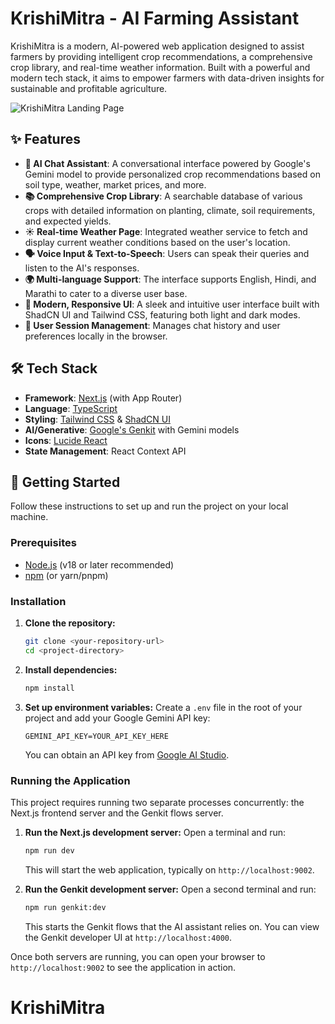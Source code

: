 # KrishiMitra - AI Farming Assistant

KrishiMitra is a modern, AI-powered web application designed to assist farmers by providing intelligent crop recommendations, a comprehensive crop library, and real-time weather information. Built with a powerful and modern tech stack, it aims to empower farmers with data-driven insights for sustainable and profitable agriculture.

![KrishiMitra Landing Page](https://picsum.photos/seed/screenshot/1200/600)

## ✨ Features

- **🤖 AI Chat Assistant**: A conversational interface powered by Google's Gemini model to provide personalized crop recommendations based on soil type, weather, market prices, and more.
- **📚 Comprehensive Crop Library**: A searchable database of various crops with detailed information on planting, climate, soil requirements, and expected yields.
- **☀️ Real-time Weather Page**: Integrated weather service to fetch and display current weather conditions based on the user's location.
- **🗣️ Voice Input & Text-to-Speech**: Users can speak their queries and listen to the AI's responses.
- **🌍 Multi-language Support**: The interface supports English, Hindi, and Marathi to cater to a diverse user base.
- **🎨 Modern, Responsive UI**: A sleek and intuitive user interface built with ShadCN UI and Tailwind CSS, featuring both light and dark modes.
- **🔐 User Session Management**: Manages chat history and user preferences locally in the browser.

## 🛠️ Tech Stack

- **Framework**: [Next.js](https://nextjs.org/) (with App Router)
- **Language**: [TypeScript](https://www.typescriptlang.org/)
- **Styling**: [Tailwind CSS](https://tailwindcss.com/) & [ShadCN UI](https://ui.shadcn.com/)
- **AI/Generative**: [Google's Genkit](https://firebase.google.com/docs/genkit) with Gemini models
- **Icons**: [Lucide React](https://lucide.dev/guide/packages/lucide-react)
- **State Management**: React Context API

## 🚀 Getting Started

Follow these instructions to set up and run the project on your local machine.

### Prerequisites

- [Node.js](https://nodejs.org/en/) (v18 or later recommended)
- [npm](https://www.npmjs.com/) (or yarn/pnpm)

### Installation

1.  **Clone the repository:**
    ```bash
    git clone <your-repository-url>
    cd <project-directory>
    ```

2.  **Install dependencies:**
    ```bash
    npm install
    ```

3.  **Set up environment variables:**
    Create a `.env` file in the root of your project and add your Google Gemini API key:
    ```env
    GEMINI_API_KEY=YOUR_API_KEY_HERE
    ```
    You can obtain an API key from [Google AI Studio](https://aistudio.google.com/).

### Running the Application

This project requires running two separate processes concurrently: the Next.js frontend server and the Genkit flows server.

1.  **Run the Next.js development server:**
    Open a terminal and run:
    ```bash
    npm run dev
    ```
    This will start the web application, typically on `http://localhost:9002`.

2.  **Run the Genkit development server:**
    Open a second terminal and run:
    ```bash
    npm run genkit:dev
    ```
    This starts the Genkit flows that the AI assistant relies on. You can view the Genkit developer UI at `http://localhost:4000`.

Once both servers are running, you can open your browser to `http://localhost:9002` to see the application in action.
# KrishiMitra
